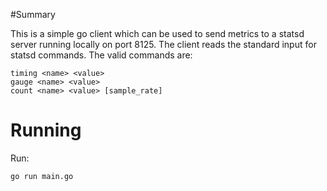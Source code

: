 #Summary

This is a simple go client which can be used to send metrics to a statsd server running locally on port 8125.
The client reads the standard input for statsd commands. The valid commands are:

```
timing <name> <value>
gauge <name> <value>
count <name> <value> [sample_rate]
```

# Running

Run:

```
go run main.go
```
